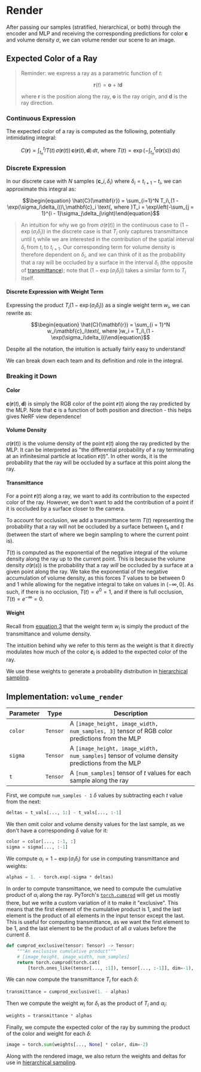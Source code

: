 # Render
After passing our samples (stratified, hierarchical, or both) through the encoder and MLP and receiving the corresponding predictions for color $\mathbf{c}$ and volume density $\sigma$, we can volume render our scene to an image.

## Expected Color of a Ray
> Reminder: we express a ray as a parametric function of $t$:
> ```math
>  \mathbf{r}(t) = \mathbf{o} + t\mathbf{d}
> ```
> where $\mathbf{r}$ is the position along the ray, $\mathbf{o}$ is the ray origin, and $\mathbf{d}$ is the ray direction.

### Continuous Expression
The expected color of a ray is computed as the following, potentially intimidating integral:
```math
\begin{equation} C(\mathbf{r}) = \int_{t_n}^{t_f} T(t)\,\sigma(\mathbf{r}(t))\,\mathbf{c}(\mathbf{r}(t), \mathbf{d})\, dt\text{, where }T(t) = \exp\left(-\int_{t_n}^t\sigma(\mathbf{r}(s))\,ds\right)\end{equation}
```

### Discrete Expression
In our discrete case with $N$ samples $(\mathbf{c}\_i, \delta_i)$ where $\delta_i = t_{i + 1} - t_i$, we can approximate this integral as:
```math
\begin{equation} \hat{C}(\mathbf{r}) = \sum_{i=1}^N T_i\,(1 - \exp(\sigma_i\delta_i))\,\mathbf{c}_i \text{, where }T_i = \exp\left(-\sum_{j = 1}^{i - 1}\sigma_j\delta_j\right)\end{equation}
```

> An intuition for why we go from $\sigma(\mathbf{r}(t))$ in the continuous case to $(1 - \exp(\sigma_i\delta_i))$ in the discrete case is that $T_i$ only captures transmittance until $t_i$ while we are interested in the contribution of the spatial interval $\delta_i$ from $t_i$ to $t_{i + 1}$. Our corresponding term for volume density is therefore dependent on $\delta_i$, and we can think of it as the probability that a ray will be occluded by a surface in the interval $\delta_i$ (the opposite of [transmittance](#transmittance)); note that $(1 - \exp(\sigma_i\delta_i))$ takes a similar form to $T_i$ itself.

#### Discrete Expression with Weight Term
Expressing the product $T_i(1 - \exp(\sigma_i\delta_i))$ as a single weight term $w_i$, we can rewrite as:
```math
\begin{equation} \hat{C}(\mathbf{r}) = \sum_{i = 1}^N w_i\mathbf{c}_i\text{, where }w_i = T_i\,(1 - \exp(\sigma_i\delta_i))\end{equation}
```

Despite all the notation, the intuition is actually fairly easy to understand!

We can break down each team and its definition and role in the integral.

### Breaking it Down
#### Color
$\mathbf{c}(\mathbf{r}(t), \mathbf{d})$ is simply the RGB color of the point $\mathbf{r}(t)$ along the ray predicted by the MLP. Note that $\mathbf{c}$ is a function of both position and direction - this helps gives NeRF view dependence!

#### Volume Density
$\sigma(\mathbf{r}(t))$ is the volume density of the point $\mathbf{r}(t)$ along the ray predicted by the MLP. It can be interpreted as "the differential probability of a ray terminating at an infinitesimal particle at location $\mathbf{r}(t)$". In other words, it is the probability that the ray will be occluded by a surface at this point along the ray.

#### Transmittance
For a point $\mathbf{r}(t)$ along a ray, we want to add its contribution to the expected color of the ray. However, we don't want to add the contribution of a point if it is occluded by a surface closer to the camera.

To account for occlusion, we add a transmittance term $T(t)$ representing the probability that a ray will not be occluded by a surface between $t_n$ and $t$ (between the start of where we begin sampling to where the current point is).

$T(t)$ is computed as the exponential of the negative integral of the volume density along the ray up to the current point. This is because the volume density $\sigma(\mathbf{r}(s))$ is the probability that a ray *will* be occluded by a surface at a given point along the ray. We take the exponential of the negative accumulation of volume density, as this forces $T$ values to be between 0 and 1 while allowing for the negative integral to take on values in $(-\infty, 0]$. As such, if there is no occlusion, $T(t) = e^{0} = 1$, and if there is full occlusion, $T(t) = e^{-\infty} = 0$.

#### Weight
Recall from [equation 3](#discrete-expression-with-weight-term) that the weight term $w_i$ is simply the product of the transmittance and volume density.

The intuition behind why we refer to this term as the weight is that it directly modulates how much of the color $\mathbf{c}_i$ is added to the expected color of the ray.

We use these weights to generate a probability distribution in [hierarchical sampling](../sample/README.md#hierarchical-sampling).

## Implementation: `volume_render`
| Parameter | Type | Description |
| --- | --- | --- |
| `color` | `Tensor` | A `[image_height, image_width, num_samples, 3]` tensor of RGB color predictions from the MLP |
| `sigma` | `Tensor` | A `[image_height, image_width, num_samples]` tensor of volume density predictions from the MLP |
| `t` | `Tensor` | A `[num_samples]` tensor of $t$ values for each sample along the ray |

First, we compute `num_samples - 1` $\delta$ values by subtracting each $t$ value from the next:
```py
deltas = t_vals[..., 1:] - t_vals[..., :-1]
```

We then omit color and volume density values for the last sample, as we don't have a corresponding $\delta$ value for it:
```py
color = color[..., :-1, :]
sigma = sigma[..., :-1]
```

We compute $\alpha_i = 1 - \exp(\sigma_i\delta_i)$ for use in computing transmittance and weights:
```py
alphas = 1. - torch.exp(-sigma * deltas)
```

In order to compute transmittance, we need to compute the cumulative product of $\alpha_i$ along the ray. PyTorch's [`torch.cumprod`](https://pytorch.org/docs/stable/generated/torch.cumprod.html) will get us mostly there, but we write a custom variation of it to make it "exclusive". This means that the first element of the cumulative product is 1, and the last element is the product of all elements in the input tensor except the last. This is useful for computing transmittance, as we want the first element to be 1, and the last element to be the product of all $\alpha$ values before the current $\delta$.
```py
def cumprod_exclusive(tensor: Tensor) -> Tensor:
    """An exclusive cumulative product"""
    # [image_height, image_width, num_samples]
    return torch.cumprod(torch.cat(
        [torch.ones_like(tensor[..., :1]), tensor[..., :-1]], dim=-1), dim=-1)
```

We can now compute the transmittance $T_i$ for each $\delta$:
```py
transmittance = cumprod_exclusive(1. - alphas)
```

Then we compute the weight $w_i$ for $\delta_i$ as the product of $T_i$ and $\alpha_i$:
```py
weights = transmittance * alphas
```

Finally, we compute the expected color of the ray by summing the product of the color and weight for each $\delta$:
```py
image = torch.sum(weights[..., None] * color, dim=-2)
```

Along with the rendered image, we also return the weights and deltas for use in [hierarchical sampling](../sample/README.md#hierarchical-sampling).